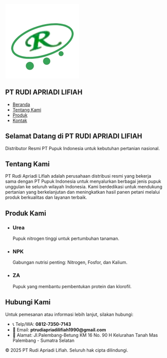 <html lang="id">
<head>
  <meta charset="UTF-8" />
  <meta name="viewport" content="width=device-width, initial-scale=1.0" />
  <title>PT Rudi Apriadi Lifiah</title>
  <script src="https://cdn.tailwindcss.com"></script>
</head>
<body class="bg-white text-gray-800">

  <!-- Navbar -->
  <nav class="bg-green-700 text-white p-4 shadow-md">
    <div class="container mx-auto flex justify-between items-center">
      <!-- Logo + Nama Perusahaan -->
      <div class="flex items-center space-x-4">
        <img src="LOGO PT RUDI APRIADI.jpg" alt="Logo PT" class="w-10 h-10 rounded-full bg-white p-1" />
        <h1 class="text-xl font-bold">PT RUDI APRIADI LIFIAH</h1>
      </div>
      <!-- Menu -->
      <ul class="flex space-x-6">
        <li><a href="#beranda" class="hover:underline">Beranda</a></li>
        <li><a href="#tentang" class="hover:underline">Tentang Kami</a></li>
        <li><a href="#produk" class="hover:underline">Produk</a></li>
        <li><a href="#kontak" class="hover:underline">Kontak</a></li>
      </ul>
    </div>
  </nav>

  <!-- Beranda -->
  <section id="beranda" class="py-16 bg-green-50 text-center">
    <h2 class="text-3xl font-bold mb-4">Selamat Datang di PT RUDI APRIADI LIFIAH</h2>
    <p class="text-lg">Distributor Resmi PT Pupuk Indonesia untuk kebutuhan pertanian nasional.</p>
  </section>

  <!-- Tentang Kami -->
  <section id="tentang" class="py-16 px-4 md:px-16">
    <h2 class="text-2xl font-bold mb-6">Tentang Kami</h2>
    <p>
      PT Rudi Apriadi Lifiah adalah perusahaan distribusi resmi yang bekerja sama dengan PT Pupuk Indonesia
      untuk menyalurkan berbagai jenis pupuk unggulan ke seluruh wilayah Indonesia. Kami berdedikasi untuk mendukung
      pertanian yang berkelanjutan dan meningkatkan hasil panen petani melalui produk berkualitas dan layanan terbaik.
    </p>
  </section>

  <!-- Produk -->
  <section id="produk" class="py-16 px-4 md:px-16 bg-gray-50">
    <h2 class="text-2xl font-bold mb-6">Produk Kami</h2>
    <ul class="grid grid-cols-1 md:grid-cols-3 gap-6">
      <li class="border rounded-lg p-4 shadow hover:shadow-md">
        <h3 class="font-semibold text-xl mb-2">Urea</h3>
        <p>Pupuk nitrogen tinggi untuk pertumbuhan tanaman.</p>
      </li>
      <li class="border rounded-lg p-4 shadow hover:shadow-md">
        <h3 class="font-semibold text-xl mb-2">NPK</h3>
        <p>Gabungan nutrisi penting: Nitrogen, Fosfor, dan Kalium.</p>
      </li>
      <li class="border rounded-lg p-4 shadow hover:shadow-md">
        <h3 class="font-semibold text-xl mb-2">ZA</h3>
        <p>Pupuk yang membantu pembentukan protein dan klorofil.</p>
      </li>
    </ul>
  </section>

  <!-- Kontak -->
  <section id="kontak" class="py-16 px-4 md:px-16">
    <h2 class="text-2xl font-bold mb-6">Hubungi Kami</h2>
    <p class="mb-4">Untuk pemesanan atau informasi lebih lanjut, silakan hubungi:</p>
    <ul>
      <li>📞 Telp/WA: <strong>0812-7350-7143</strong></li>
      <li>📧 Email: <strong>ptrudiapriadilifiah1990@gmail.com</strong></li>
      <li>🏢 Alamat: Jl.Palembang-Betung KM 16 No. 90 H Kelurahan Tanah Mas Palembang - Sumatra Selatan</li>
    </ul>
  </section>

  <!-- Footer -->
  <footer class="bg-green-700 text-white text-center py-4">
    <p>&copy; 2025 PT Rudi Apriadi Lifiah. Seluruh hak cipta dilindungi.</p>
  </footer>

</body>
</html>
